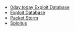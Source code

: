 - [0day.today Exploit Database]([https://0day.today](https://0day.today/))
- [Exploit Database]([https://www.exploit-db.com](https://www.exploit-db.com/))
- [Packet Storm]([https://packetstormsecurity.com](https://packetstormsecurity.com/))
- [Sploitus](|https://sploitus.com](https://sploitus.com/)|)
